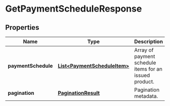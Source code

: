 

# GetPaymentScheduleResponse


## Properties

| Name | Type | Description | Notes |
|------------ | ------------- | ------------- | -------------|
|**paymentSchedule** | [**List&lt;PaymentScheduleItem&gt;**](PaymentScheduleItem.md) | Array of payment schedule items for an issued product. |  |
|**pagination** | [**PaginationResult**](PaginationResult.md) | Pagination metadata. |  |



